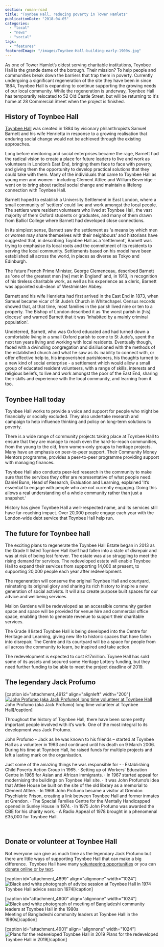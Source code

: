 ```yaml
---
section: roman-road
title: "Toynbee Hall, reducing poverty in Tower Hamlets"
publicationDate: "2018-04-05"
categories: 
  - "local"
  - "news"
  - "social"
tags: 
  - "features"
featuredImage: "/images/Toynbee-Hall-building-early-1900s.jpg"
---
```


As one of Tower Hamlet’s oldest serving charitable institutions, Toynbee Hall is the grande dame of the borough. Their mission? To help people and communities break down the barriers that trap them in poverty. Currently undergoing a significant regeneration of the site they have been in since 1884, Toynbee Hall is expanding to continue supporting the growing needs of our local community. While the regeneration is underway, Toynbee Hall has temporarily relocated to 52 Old Castle Street, but will be returning to it's home at 28 Commercial Street when the project is finished.

## History of Toynbee Hall

[Toynbee Hall](https://www.toynbeehall.org.uk) was created in 1884 by visionary philanthropists Samuel Barnett and his wife Henrietta in response to a growing realisation that enduring social change would not be achieved through the existing approaches.

Long before mentoring and social enterprises became the rage, Barnett had the radical vision to create a place for future leaders to live and work as volunteers in London’s East End, bringing them face to face with poverty, and giving them the opportunity to develop practical solutions that they could take with them. Many of the individuals that came to Toynbee Hall as young men and women – including Clement Attlee and William Beveridge – went on to bring about radical social change and maintain a lifelong connection with Toynbee Hall.

Barnett hoped to establish a University Settlement in East London, where a small community of ‘settlers’ could live and work amongst the local people. The settlers were resident volunteers who lived at Toynbee Hall, the vast majority of them Oxford students or graduates, and many of them drawn from Balliol College where Barnett had developed close connections.

In its simplest sense, Barnett saw the settlement as 'a means by which men or women may share themselves with their neighbours' and historians have suggested that, in describing Toynbee Hall as a ‘settlement’, Barnett was trying to emphasise its local roots and the commitment of its residents to serving the local community. Settlements based on his model have been established all across the world, in places as diverse as Tokyo and Edinburgh.

The future French Prime Minister, George Clemenceau, described Barnett as 'one of the greatest men \[he\] met in England' and, in 1913, in recognition of his tireless charitable work, as well as his experience as a cleric, Barnett was appointed sub-dean of Westminster Abbey.

Barnett and his wife Henrietta had first arrived in the East End in 1873, when Samuel became vicar of St Jude’s Church in Whitechapel. Census records showed that, at that time, most families in the parish lived nine or ten to a property. The Bishop of London described it as 'the worst parish in \[his\] diocese' and warned Barnett that it was 'inhabited by a mainly criminal population'.

Undeterred, Barnett, who was Oxford educated and had turned down a comfortable living in a small Oxford parish to come to St Jude’s, spent the next ten years living and working with local residents. Eventually though, faced with a dwindling congregation and disillusioned with the methods of the established church and what he saw as its inability to connect with, or offer effective help to, his impoverished parishioners, his thoughts turned to a new kind of social enterprise - a settlement which would allow a small group of educated resident volunteers, with a range of skills, interests and religious beliefs, to live and work amongst the poor of the East End, sharing their skills and experience with the local community, and learning from it too.

## Toynbee Hall today

Toynbee Hall works to provide a voice and support for people who might be financially or socially excluded. They also undertake research and campaign to help influence thinking and policy on long-term solutions to poverty.

There is a wide range of community projects taking place at Toynbee Hall to ensure that they are manage to reach even the hard-to-reach communities, from the young to the old, from women-only groups to heritage projects. Many have an emphasis on peer-to-peer support. Their Community Money Mentors programme, provides a peer-to-peer programme providing support with managing finances.

Toynbee Hall also conducts peer-led research in the community to make sure that the services they offer are representative of what people need. Daniel Bunn, Head of Research, Evaluation and Learning, explained 'It’s essential to engage with people who are not currently engaging. Doing this allows a real understanding of a whole community rather than just a snapshot.'

History has given Toynbee Hall a well-respected name, and its services still have far-reaching impact. Over 20,000 people engage each year with the London-wide debt service that Toynbee Hall help run.

## The future for Toynbee hall

The exciting plans to regenerate the Toynbee Hall Estate began in 2013 as the Grade II listed Toynbee Hall itself had fallen into a state of disrepair and was at risk of being lost forever. The estate was also struggling to meet the rising demand for services. The redeveloped estate will enable Toynbee Hall to expand their services from supporting 14,000 at present, to supporting 20,000 people each year after redevelopment.

The regeneration will conserve the original Toynbee Hall and courtyard, reinstating its original glory and sharing its rich history to inspire a new generation of social activists. It will also create purpose built spaces for our advice and wellbeing services.

Mallon Gardens will be redeveloped as an accessible community garden space and space will be provided for venue hire and commercial office space, enabling them to generate revenue to support their charitable services.

The Grade II listed Toynbee Hall is being developed into the Centre for Heritage and Learning, giving new life to historic spaces that have fallen into disrepair. The Centre and its courtyard will be a space for people from all across the community to learn, be inspired and take action.

The redevelopment is expected to cost £17million. Toynee Hall has sold some of its assets and secured some Heritage Lottery funding, but they need further funding to be able to meet the project deadline of 2019.

## The legendary Jack Profumo

\[caption id="attachment\_4912" align="alignleft" width="200"\][![John Profumo (aka Jack Profumo) long time volunteer at Toynbee Hall](/images/John-Profumo-Toynbee-Hall-200x200.jpg)](https://romanroadlondon.com/wp-content/uploads/2018/04/John-Profumo-Toynbee-Hall.jpg) John Profumo (aka Jack Profumo) long time volunteer at Toynbee Hall\[/caption\]

Throughout the history of Toynbee Hall, there have been some pretty important people involved with it’s work. One of the most integral to its development was Jack Profumo.

John Profumo - Jack as he was known to his friends – started at Toynbee Hall as a volunteer in 1963 and continued until his death on 9 March 2006. During his time at Toynbee Hall, he raised funds for multiple projects and left a lasting mark on the organisation.

Just some of the amazing things he was responsible for - · Establishing Child Poverty Action Group in 1965. · Setting up of Workers’ Education Centre in 1965 for Asian and African immigrants. · In 1967 started appeal for modernising the buildings on Toynbee Hall site. · It was John Profumo’s idea that Attlee House be built on the site of the old library as a memorial to Clement Attlee. · In 1968 John Profumo became a visitor at Grendon Psychiatric Prison, creating a link between Toynbee Hall and former inmates at Grendon. · The Special Families Centre for the Mentally Handicapped opened in Sunley House in 1974. · In 1975 John Profumo was awarded the CBE for his charity work. · A Radio Appeal of 1978 brought in a phenomenal £35,000 for Toynbee Hall.

 

## Donate or volunteer at Toynbee Hall

Not everyone can give as much time as the legendary Jack Profumo but there are little ways of supporting Toynbee Hall that can make a big difference.  Toynbee Hall have many [volunteering opportunities](https://www.toynbeehall.org.uk/get-involved-volunteer-54) or you can [donate online or by text](https://www.toynbeehall.org.uk/donate).

\[caption id="attachment\_4899" align="alignnone" width="1024"\]![Black and white photograph of advice session at Toynbee Hall in 1974](/images/Toynbee-Hall-advice-session-1974-1024x933.jpg) Toynbee Hall advice session 1974\[/caption\]

\[caption id="attachment\_4900" align="alignnone" width="1024"\]![Black and white photograph of meeting of Bangladeshi community leaders at Toynbee Hall in the 1980s](/images/Toynbee-Hall-meeting-of-Bangladeshi-community-leaders-1980s-1024x762.jpg) Meeting of Bangladeshi community leaders at Toynbee Hall in the 1980s\[/caption\]

\[caption id="attachment\_4901" align="alignnone" width="1024"\]![Plans for the redeveloped Toynbee Hall in 2019](/images/Redevelpoed-Toynbee-Hall-2019-1024x439.jpg) Plans for the redeveloped Toynbee Hall in 2019\[/caption\]
